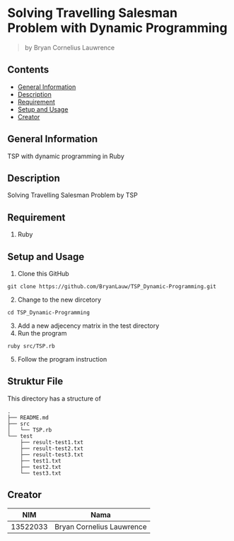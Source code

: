# Solving Travelling Salesman Problem with Dynamic Programming
> by Bryan Cornelius Lauwrence

## Contents
* [General Information](#general-information)
* [Description](#description)
* [Requirement](#requirement)
* [Setup and Usage](#setup-and-usage)
* [Creator](#creator)

## General Information
TSP with dynamic programming in Ruby

## Description
Solving Travelling Salesman Problem by TSP

## Requirement
1. Ruby

## Setup and Usage
1. Clone this GitHub
```
git clone https://github.com/BryanLauw/TSP_Dynamic-Programming.git
```
2. Change to the new dircetory
```
cd TSP_Dynamic-Programming
```
3. Add a new adjecency matrix in the test directory
4. Run the program
```
ruby src/TSP.rb
```
5. Follow the program instruction

## Struktur File
This directory has a structure of
```
.
├── README.md
├── src
│   └── TSP.rb
└── test
    ├── result-test1.txt
    ├── result-test2.txt
    ├── result-test3.txt
    ├── test1.txt
    ├── test2.txt
    └── test3.txt
```

## Creator
| NIM | Nama |
|-----|------|
| 13522033 | Bryan Cornelius Lauwrence |